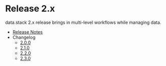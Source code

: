  # Release 2.x

 data.stack 2.x release brings in multi-level workflows while managing data.

* [Release Notes](./ReleaseNotes.md)
* Changelog
  * [2.0.0](2.0.0-Changelog.md)
  * [2.1.0](2.1.0-Changelog.md)
  * [2.2.0](2.2.0-Changelog.md)
  * [2.3.0](2.3.0-Changelog.md)

